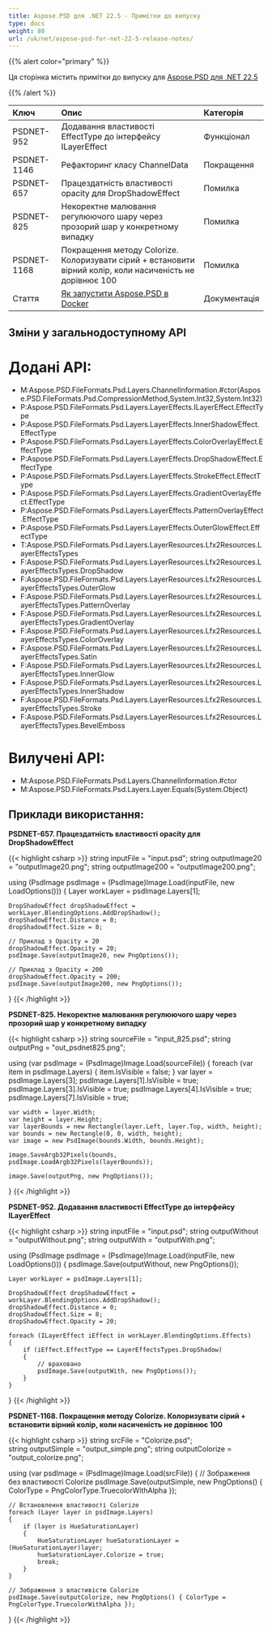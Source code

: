 ```yaml
---
title: Aspose.PSD для .NET 22.5 - Примітки до випуску
type: docs
weight: 80
url: /uk/net/aspose-psd-for-net-22-5-release-notes/
---
```


{{% alert color="primary" %}}

Ця сторінка містить примітки до випуску для [Aspose.PSD для .NET 22.5](https://www.nuget.org/packages/Aspose.PSD/)

{{% /alert %}}

|**Ключ**|**Опис**|**Категорія**|
| :- | :- | :- |
|PSDNET-952|Додавання властивості EffectType до інтерфейсу ILayerEffect|Функціонал|
|PSDNET-1146|Рефакторинг класу ChannelData|Покращення|
|PSDNET-657|Працездатність властивості opacity для DropShadowEffect|Помилка|
|PSDNET-825|Некоректне малювання регулюючого шару через прозорий шар у конкретному випадку|Помилка|
|PSDNET-1168|Покращення методу Colorize. Колоризувати сірий + встановити вірний колір, коли насиченість не дорівнює 100|Помилка|
|Стаття|[Як запустити Aspose.PSD в Docker](https://docs.aspose.com/psd/net/how-to-run-aspose-psd-in-docker/)|Документація|


## **Зміни у загальнодоступному API**
# **Додані API:**
- M:Aspose.PSD.FileFormats.Psd.Layers.ChannelInformation.#ctor(Aspose.PSD.FileFormats.Psd.CompressionMethod,System.Int32,System.Int32)
- P:Aspose.PSD.FileFormats.Psd.Layers.LayerEffects.ILayerEffect.EffectType
- P:Aspose.PSD.FileFormats.Psd.Layers.LayerEffects.InnerShadowEffect.EffectType
- P:Aspose.PSD.FileFormats.Psd.Layers.LayerEffects.ColorOverlayEffect.EffectType
- P:Aspose.PSD.FileFormats.Psd.Layers.LayerEffects.DropShadowEffect.EffectType
- P:Aspose.PSD.FileFormats.Psd.Layers.LayerEffects.StrokeEffect.EffectType
- P:Aspose.PSD.FileFormats.Psd.Layers.LayerEffects.GradientOverlayEffect.EffectType
- P:Aspose.PSD.FileFormats.Psd.Layers.LayerEffects.PatternOverlayEffect.EffectType
- P:Aspose.PSD.FileFormats.Psd.Layers.LayerEffects.OuterGlowEffect.EffectType
- T:Aspose.PSD.FileFormats.Psd.Layers.LayerResources.Lfx2Resources.LayerEffectsTypes
- F:Aspose.PSD.FileFormats.Psd.Layers.LayerResources.Lfx2Resources.LayerEffectsTypes.DropShadow
- F:Aspose.PSD.FileFormats.Psd.Layers.LayerResources.Lfx2Resources.LayerEffectsTypes.OuterGlow
- F:Aspose.PSD.FileFormats.Psd.Layers.LayerResources.Lfx2Resources.LayerEffectsTypes.PatternOverlay
- F:Aspose.PSD.FileFormats.Psd.Layers.LayerResources.Lfx2Resources.LayerEffectsTypes.GradientOverlay
- F:Aspose.PSD.FileFormats.Psd.Layers.LayerResources.Lfx2Resources.LayerEffectsTypes.ColorOverlay
- F:Aspose.PSD.FileFormats.Psd.Layers.LayerResources.Lfx2Resources.LayerEffectsTypes.Satin
- F:Aspose.PSD.FileFormats.Psd.Layers.LayerResources.Lfx2Resources.LayerEffectsTypes.InnerGlow
- F:Aspose.PSD.FileFormats.Psd.Layers.LayerResources.Lfx2Resources.LayerEffectsTypes.InnerShadow
- F:Aspose.PSD.FileFormats.Psd.Layers.LayerResources.Lfx2Resources.LayerEffectsTypes.Stroke
- F:Aspose.PSD.FileFormats.Psd.Layers.LayerResources.Lfx2Resources.LayerEffectsTypes.BevelEmboss


# **Вилучені API:**
- M:Aspose.PSD.FileFormats.Psd.Layers.ChannelInformation.#ctor
- M:Aspose.PSD.FileFormats.Psd.Layers.Layer.Equals(System.Object)


## **Приклади використання:**

**PSDNET-657. Працездатність властивості opacity для DropShadowEffect**

{{< highlight csharp >}}
string inputFile = "input.psd";
string outputImage20 = "outputImage20.png";
string outputImage200 = "outputImage200.png";

using (PsdImage psdImage = (PsdImage)Image.Load(inputFile, new LoadOptions()))
{
    Layer workLayer = psdImage.Layers[1];

    DropShadowEffect dropShadowEffect = workLayer.BlendingOptions.AddDropShadow();
    dropShadowEffect.Distance = 0;
    dropShadowEffect.Size = 8;

    // Приклад з Opacity = 20
    dropShadowEffect.Opacity = 20;
    psdImage.Save(outputImage20, new PngOptions());

    // Приклад з Opacity = 200
    dropShadowEffect.Opacity = 200;
    psdImage.Save(outputImage200, new PngOptions());
}
{{< /highlight >}}

**PSDNET-825. Некоректне малювання регулюючого шару через прозорий шар у конкретному випадку**

{{< highlight csharp >}}
string sourceFile = "input_825.psd";
string outputPng = "out_psdnet825.png";

using (var psdImage = (PsdImage)Image.Load(sourceFile))
{
    foreach (var item in psdImage.Layers)
    {
        item.IsVisible = false;
    }
    var layer = psdImage.Layers[3];
    psdImage.Layers[1].IsVisible = true;
    psdImage.Layers[3].IsVisible = true;
    psdImage.Layers[4].IsVisible = true;
    psdImage.Layers[7].IsVisible = true;

    var width = layer.Width;
    var height = layer.Height;
    var layerBounds = new Rectangle(layer.Left, layer.Top, width, height);
    var bounds = new Rectangle(0, 0, width, height);
    var image = new PsdImage(bounds.Width, bounds.Height);

    image.SaveArgb32Pixels(bounds, psdImage.LoadArgb32Pixels(layerBounds));

    image.Save(outputPng, new PngOptions());
}
{{< /highlight >}}

**PSDNET-952. Додавання властивості EffectType до інтерфейсу ILayerEffect**

{{< highlight csharp >}}
string inputFile = "input.psd";
string outputWithout = "outputWithout.png";
string outputWith = "outputWith.png";

using (PsdImage psdImage = (PsdImage)Image.Load(inputFile, new LoadOptions()))
{
    psdImage.Save(outputWithout, new PngOptions());

    Layer workLayer = psdImage.Layers[1];

    DropShadowEffect dropShadowEffect = workLayer.BlendingOptions.AddDropShadow();
    dropShadowEffect.Distance = 0;
    dropShadowEffect.Size = 8;
    dropShadowEffect.Opacity = 20;

    foreach (ILayerEffect iEffect in workLayer.BlendingOptions.Effects)
    {
        if (iEffect.EffectType == LayerEffectsTypes.DropShadow)
        {
            // враховано
            psdImage.Save(outputWith, new PngOptions());
        }
    }
}
{{< /highlight >}}

**PSDNET-1168. Покращення методу Colorize. Колоризувати сірий + встановити вірний колір, коли насиченість не дорівнює 100**

{{< highlight csharp >}}
string srcFile = "Colorize.psd";            
string outputSimple = "output_simple.png";
string outputColorize = "output_colorize.png";

using (var psdImage = (PsdImage)Image.Load(srcFile))
{
    // Зображення без властивості Colorize
    psdImage.Save(outputSimple, new PngOptions() { ColorType = PngColorType.TruecolorWithAlpha });
    
    // Встановлення властивості Colorize
    foreach (Layer layer in psdImage.Layers)
    {
        if (layer is HueSaturationLayer)
        {
            HueSaturationLayer hueSaturationLayer = (HueSaturationLayer)layer;
            hueSaturationLayer.Colorize = true;
            break;
        }
    }
    
    // Зображення з властивістю Colorize
    psdImage.Save(outputColorize, new PngOptions() { ColorType = PngColorType.TruecolorWithAlpha });
}
{{< /highlight >}}
